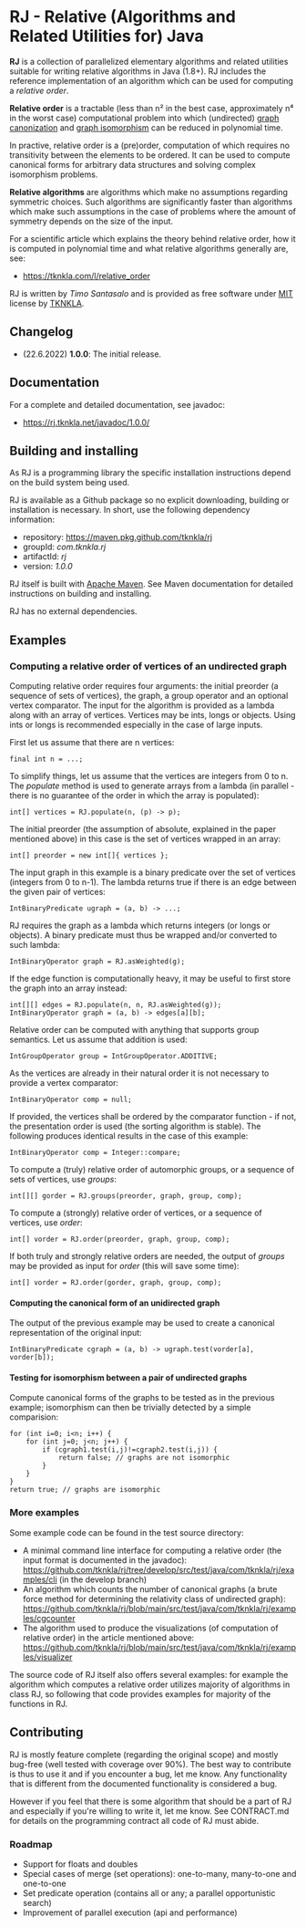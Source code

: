 RJ - Relative (Algorithms and Related Utilities for) Java
=========================================================

**RJ** is a collection of parallelized elementary algorithms and related utilities suitable for writing relative algorithms in Java (1.8+). RJ includes the reference implementation of an algorithm which can be used for computing a *relative order*.

**Relative order** is a tractable (less than n² in the best case, approximately n⁴ in the worst case) computational problem into which (undirected) [graph canonization](https://en.wikipedia.org/wiki/Graph_canonization) and [graph isomorphism](https://en.wikipedia.org/wiki/Graph_isomorphism) can be reduced in polynomial time.

In practive, relative order is a (pre)order, computation of which requires no transitivity between the elements to be ordered. It can be used to compute canonical forms for arbitrary data structures and solving complex isomorphism problems.

**Relative algorithms** are algorithms which make no assumptions regarding symmetric choices. Such algorithms are significantly faster than algorithms which make such assumptions in the case of problems where the amount of symmetry depends on the size of the input.

For a scientific article which explains the theory behind relative order, how it is computed in polynomial time and what relative algorithms generally are, see:

- <https://tknkla.com/l/relative_order>
 
RJ is written by *Timo Santasalo* and is provided as free software under [MIT](https://mit-license.org) license by [TKNKLA](https://tknkla.com).

## Changelog

- (22.6.2022) **1.0.0**: The initial release.

## Documentation

For a complete and detailed documentation, see javadoc:

- <https://rj.tknkla.net/javadoc/1.0.0/>

## Building and installing

As RJ is a programming library the specific installation instructions depend on the build system being used.

RJ is available as a Github package so no explicit downloading, building or installation is necessary. In short, use the following dependency information:

- repository: <https://maven.pkg.github.com/tknkla/rj>
- groupId: *com.tknkla.rj*
- artifactId: *rj*
- version: *1.0.0*

RJ itself is built with [Apache Maven](https://maven.apache.org). See Maven documentation for detailed instructions on building and installing.

RJ has no external dependencies.

## Examples

### Computing a relative order of vertices of an undirected graph

Computing relative order requires four arguments: the initial preorder (a sequence of sets of vertices), the graph, a group operator and an optional vertex comparator. The input for the algorithm is provided as a lambda along with an array of vertices. Vertices may be ints, longs or objects. Using ints or longs is recommended especially in the case of large inputs.

First let us assume that there are n vertices:

	final int n = ...;

To simplify things, let us assume that the vertices are integers from 0 to n. The *populate* method is used to generate arrays from a lambda (in parallel - there is no guarantee of the order in which the array is populated):

	int[] vertices = RJ.populate(n, (p) -> p);

The initial preorder (the assumption of absolute, explained in the paper mentioned above) in this case is the set of vertices wrapped in an array:

	int[] preorder = new int[]{ vertices };

The input graph in this example is a binary predicate over the set of vertices (integers from 0 to n-1). The lambda returns true if there is an edge between the given pair of vertices:
	
	IntBinaryPredicate ugraph = (a, b) -> ...;

RJ requires the graph as a lambda which returns integers (or longs or objects). A binary predicate must thus be wrapped and/or converted to such lambda:

	IntBinaryOperator graph = RJ.asWeighted(g);

If the edge function is computationally heavy, it may be useful to first store the graph into an array instead:

	int[][] edges = RJ.populate(n, n, RJ.asWeighted(g));
	IntBinaryOperator graph = (a, b) -> edges[a][b];

Relative order can be computed with anything that supports group semantics. Let us assume that addition is used:

	IntGroupOperator group = IntGroupOperator.ADDITIVE;

As the vertices are already in their natural order it is not necessary to provide a vertex comparator:

	IntBinaryOperator comp = null;

If provided, the vertices shall be ordered by the comparator function - if not, the presentation order is used (the sorting algorithm is stable). The following produces identical results in the case of this example:

	IntBinaryOperator comp = Integer::compare;

To compute a (truly) relative order of automorphic groups, or a sequence of sets of vertices, use *groups*:

	int[][] gorder = RJ.groups(preorder, graph, group, comp);

To compute a (strongly) relative order of vertices, or a sequence of vertices, use *order*:

	int[] vorder = RJ.order(preorder, graph, group, comp);
	
If both truly and strongly relative orders are needed, the output of *groups* may be provided as input for *order* (this will save some time):

	int[] vorder = RJ.order(gorder, graph, group, comp);

#### Computing the canonical form of an unidirected graph

The output of the previous example may be used to create a canonical representation of the original input:

	IntBinaryPredicate cgraph = (a, b) -> ugraph.test(vorder[a], vorder[b]);

#### Testing for isomorphism between a pair of undirected graphs

Compute canonical forms of the graphs to be tested as in the previous example; isomorphism can then be trivially detected by a simple comparision:

	for (int i=0; i<n; i++) {
		for (int j=0; j<n; j++) {
			if (cgraph1.test(i,j)!=cgraph2.test(i,j)) {
				return false; // graphs are not isomorphic
			}
		}
	}
	return true; // graphs are isomorphic

### More examples

Some example code can be found in the test source directory:

- A minimal command line interface for computing a relative order (the input format is documented in the javadoc): <https://github.com/tknkla/rj/tree/develop/src/test/java/com/tknkla/rj/examples/cli> (in the develop branch)
- An algorithm which counts the number of canonical graphs (a brute force method for determining the relativity class of undirected graph): <https://github.com/tknkla/rj/blob/main/src/test/java/com/tknkla/rj/examples/cgcounter>
- The algorithm used to produce the visualizations (of computation of relative order) in the article mentioned above: <https://github.com/tknkla/rj/blob/main/src/test/java/com/tknkla/rj/examples/visualizer>

The source code of RJ itself also offers several examples: for example the algorithm which computes a relative order utilizes majority of algorithms in class RJ, so following that code provides examples for majority of the functions in RJ.

## Contributing

RJ is mostly feature complete (regarding the original scope) and mostly bug-free (well tested with coverage over 90%). The best way to contribute is thus to use it and if you encounter a bug, let me know. Any functionality that is different from the documented functionality is considered a bug.

However if you feel that there is some algorithm that should be a part of RJ and especially if you're willing to write it, let me know. See CONTRACT.md for details on the programming contract all code of RJ must abide.

### Roadmap

- Support for floats and doubles
- Special cases of merge (set operations): one-to-many, many-to-one and one-to-one
- Set predicate operation (contains all or any; a parallel opportunistic search)
- Improvement of parallel execution (api and performance)
